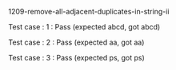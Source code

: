 
1209-remove-all-adjacent-duplicates-in-string-ii


Test case : 1 : Pass
 (expected abcd, got abcd)

Test case : 2 : Pass
 (expected aa, got aa)

Test case : 3 : Pass
 (expected ps, got ps)

